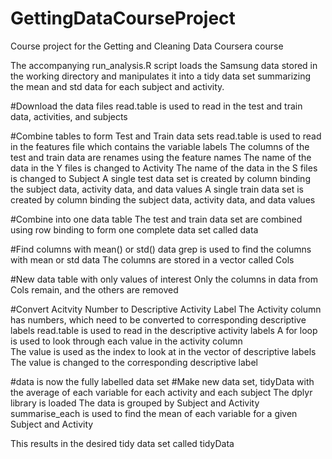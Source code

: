 GettingDataCourseProject
========================

Course project for the Getting and Cleaning Data Coursera course

The accompanying run_analysis.R script loads the Samsung data stored in the working 
directory and manipulates it into a tidy data set summarizing the mean and std data 
for each subject and activity.

#Download the data files
read.table is used to read in the test and train data, activities, and subjects

#Combine tables to form Test and Train data sets
read.table is used to read in the features file which contains the variable labels
The columns of the test and train data are renames using the feature names
The name of the data in the Y files is changed to Activity
The name of the data in the S files is changed to Subject
A single test data set is created by column binding the subject data, activity data,
	and data values
A single train data set is created by column binding the subject data, activity data,
	and data values	
	
#Combine into one data table
The test and train data set are combined using row binding to form one complete data
set called data

#Find columns with mean() or std() data
grep is used to find the columns with mean or std data
The columns are stored in a vector called Cols

#New data table with only values of interest
Only the columns in data from Cols remain, and the others are removed

#Convert Acitvity Number to Descriptive Activity Label
The Activity column has numbers, which need to be converted to corresponding
descriptive labels
read.table is used to read in the descriptive activity labels
A for loop is used to look through each value in the activity column	
	The value is used as the index to look at in the vector of descriptive labels
	The value is changed to the corresponding descriptive label

#data is now the fully labelled data set
#Make new data set, tidyData with the average of each variable for each activity and each subject
The dplyr library is loaded
The data is grouped by Subject and Activity
summarise_each is used to find the mean of each variable for a given Subject and Activity

This results in the desired tidy data set called tidyData